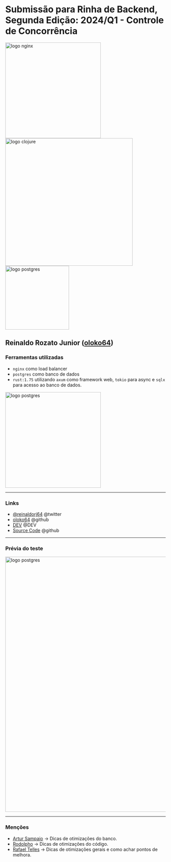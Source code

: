 # Submissão para Rinha de Backend, Segunda Edição: 2024/Q1 - Controle de Concorrência


<img src="https://upload.wikimedia.org/wikipedia/commons/c/c5/Nginx_logo.svg" alt="logo nginx" width="300" height="auto">
<br />
<img src="https://external-content.duckduckgo.com/iu/?u=https%3A%2F%2Fwww.rust-lang.org%2Fstatic%2Fimages%2Frust-social-wide.jpg" alt="logo clojure" width="400" height="auto">
<img src="https://upload.wikimedia.org/wikipedia/commons/2/29/Postgresql_elephant.svg" alt="logo postgres" width="200" height="auto">

## Reinaldo Rozato Junior ([oloko64](https://github.com/oloko64))

### Ferramentas utilizadas

- `nginx` como load balancer
- `postgres` como banco de dados
- `rust:1.75` utilizando `axum` como framework web, `tokio` para async e `sqlx` para acesso ao banco de dados.

<img src="https://i.imgur.com/jRmxGAD.gif" alt="logo postgres" width="300" height="auto">

---

### Links

- [@reinaldorj64](https://twitter.com/reinaldorj64) @twitter
- [oloko64](https://github.com/oloko64) @github
- [DEV](https://www.oloko64.dev) @DEV
- [Source Code](https://github.com/oloko64/rinha-backend-2024-q1) @github

---

### Prévia do teste

<img src="https://i.imgur.com/ysXdXlJ.png" alt="logo postgres" width="800" height="auto">

---

### Menções

- [Artur Sampaio](https://github.com/arturvrsampaio) -> Dicas de otimizações do banco.
- [Rodolpho](https://github.com/RodolphoVSantoro) -> Dicas de otimizações do código.
- [Rafael Telles](https://github.com/rafael-telles) -> Dicas de otimizações gerais e como achar pontos de melhora.
